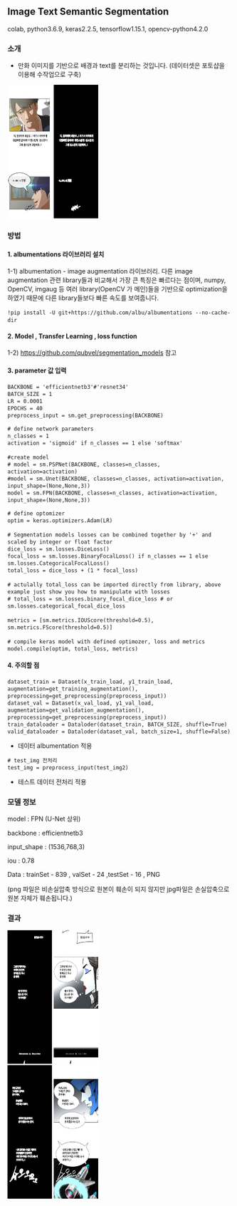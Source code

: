 ## Image Text Semantic Segmentation

 colab, python3.6.9, keras2.2.5, tensorflow1.15.1, opencv-python4.2.0 



### 소개

- 만화 이미지를 기반으로 배경과 text를 분리하는 것입니다. (데이터셋은 포토샵을 이용해 수작업으로 구축)

<img src="./image/1_2_003.jpg" width="100" height="300">                         <img src="./image/1_2_003_mask.jpg" width="100" height="300">


### 방법

#### 1. albumentations 라이브러리 설치 

1-1) albumentation - image augmentation 라이브러리. 다른 image augmentation 관련 library들과 비교해서 가장 큰 특징은 빠르다는 점이며, numpy, OpenCV, imgaug 등 여러 library(OpenCV 가 메인)들을 기반으로 optimization을 하였기 때문에 다른 library들보다 빠른 속도를 보여줍니다.

`!pip install -U git+https://github.com/albu/albumentations --no-cache-dir`

#### 2. Model , Transfer Learning , loss function 

1-2) https://github.com/qubvel/segmentation_models  참고

#### 3. parameter 값 입력

```
BACKBONE = 'efficientnetb3'#'resnet34'
BATCH_SIZE = 1
LR = 0.0001
EPOCHS = 40
preprocess_input = sm.get_preprocessing(BACKBONE)
```

```
# define network parameters
n_classes = 1
activation = 'sigmoid' if n_classes == 1 else 'softmax'

#create model
# model = sm.PSPNet(BACKBONE, classes=n_classes, activation=activation)
#model = sm.Unet(BACKBONE, classes=n_classes, activation=activation, input_shape=(None,None,3))
model = sm.FPN(BACKBONE, classes=n_classes, activation=activation, input_shape=(None,None,3))
```

```
# define optomizer
optim = keras.optimizers.Adam(LR)

# Segmentation models losses can be combined together by '+' and scaled by integer or float factor
dice_loss = sm.losses.DiceLoss()
focal_loss = sm.losses.BinaryFocalLoss() if n_classes == 1 else sm.losses.CategoricalFocalLoss()
total_loss = dice_loss + (1 * focal_loss)

# actulally total_loss can be imported directly from library, above example just show you how to manipulate with losses
# total_loss = sm.losses.binary_focal_dice_loss # or sm.losses.categorical_focal_dice_loss 

metrics = [sm.metrics.IOUScore(threshold=0.5), sm.metrics.FScore(threshold=0.5)]

# compile keras model with defined optimozer, loss and metrics
model.compile(optim, total_loss, metrics)
```

#### 4. 주의할 점 

```
dataset_train = Dataset(x_train_load, y1_train_load, augmentation=get_training_augmentation(), preprocessing=get_preprocessing(preprocess_input))
dataset_val = Dataset(x_val_load, y1_val_load, augmentation=get_validation_augmentation(), preprocessing=get_preprocessing(preprocess_input))
train_dataloader = Dataloder(dataset_train, BATCH_SIZE, shuffle=True)
valid_dataloader = Dataloder(dataset_val, batch_size=1, shuffle=False)
```

- 데이터 albumentation 적용

```
# test_img 전처리
test_img = preprocess_input(test_img2)
```

- 테스트 데이터 전처리 적용 



### 모델 정보

model : FPN (U-Net 상위)

backbone : efficientnetb3

input_shape : (1536,768,3)

iou : 0.78 

Data : trainSet - 839  , valSet - 24 ,testSet - 16 , PNG

(png 파일은 비손실압축 방식으로 원본이 훼손이 되지 않지만 jpg파일은 손실압축으로 원본 자체가 훼손됩니다.)

### 결과 

<img src="./image/8.jpg" width="100" height="300">  <img src="./image/8-t.jpg" width="100" height="300">  
<img src="./image/13.jpg" width="100" height="300">  <img src="./image/13-t.jpg" width="100" height="300">
